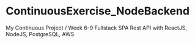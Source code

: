 # ContinuousExercise_NodeBackend

 My Continuous Project / Week 6-9 Fullstack SPA Rest API with ReactJS, NodeJS, PostgreSQL, AWS
